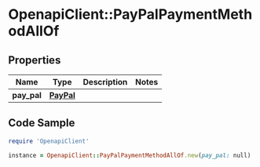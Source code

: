 # OpenapiClient::PayPalPaymentMethodAllOf

## Properties

Name | Type | Description | Notes
------------ | ------------- | ------------- | -------------
**pay_pal** | [**PayPal**](PayPal.md) |  | 

## Code Sample

```ruby
require 'OpenapiClient'

instance = OpenapiClient::PayPalPaymentMethodAllOf.new(pay_pal: null)
```


